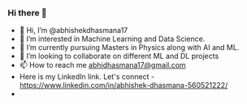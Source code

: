### Hi there 👋
- 👋 Hi, I’m @abhishekdhasmana17
- 👀 I’m interested in Machine Learning and Data Science.
- 🌱 I’m currently pursuing Masters in Physics along with AI and ML.
- 💞️ I’m looking to collaborate on different ML and DL projects 
- 📫 How to reach me abhidhasmana17@gmail.com
- Here is my LinkedIn link. Let's connect - https://www.linkedin.com/in/abhishek-dhasmana-560521222/
- 
<!--
**abhishekdhasmana17/abhishekdhasmana17** is a ✨ _special_ ✨ repository because its `README.md` (this file) appears on your GitHub profile.

Here are some ideas to get you started:


-->
